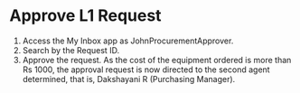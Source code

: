 # Approve L1 Request

1.	Access the My Inbox app as JohnProcurementApprover.
2.	Search by the Request ID.
3.	Approve the request. 
As the cost of the equipment ordered is more than Rs 1000, the approval request is now directed to the second agent determined, that is, Dakshayani R (Purchasing Manager).

